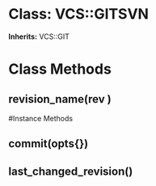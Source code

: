 # Class: VCS::GITSVN
**Inherits:** VCS::GIT
    



# Class Methods
## revision_name(rev ) [](#method-c-revision_name)

#Instance Methods
## commit(opts{}) [](#method-i-commit)

## last_changed_revision() [](#method-i-last_changed_revision)

